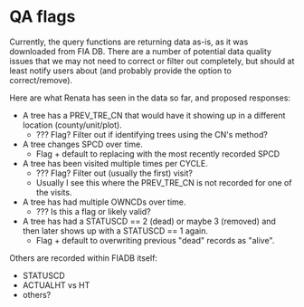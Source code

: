 # QA flags

Currently, the query functions are returning data as-is, as it was downloaded from FIA DB. 
There are a number of potential data quality issues that we may not need to correct or filter out completely, but should at least notify users about (and probably provide the option to correct/remove).

Here are what Renata has seen in the data so far, and proposed responses:

* A tree has a PREV_TRE_CN that would have it showing up in a different location (county/unit/plot).
    * ??? Flag? Filter out if identifying trees using the CN's method?
* A tree changes SPCD over time.
    * Flag + default to replacing with the most recently recorded SPCD
* A tree has been visited multiple times per CYCLE.
    * ??? Flag? Filter out (usually the first) visit? 
    * Usually I see this where the PREV_TRE_CN is not recorded for one of the visits. 
* A tree has had multiple OWNCDs over time.
    * ??? Is this a flag or likely valid?
* A tree has had a STATUSCD == 2 (dead) or maybe 3 (removed) and then later shows up with a STATUSCD == 1 again. 
    * Flag + default to overwriting previous "dead" records as "alive".

Others are recorded within FIADB itself:

* STATUSCD
* ACTUALHT vs HT
* others?